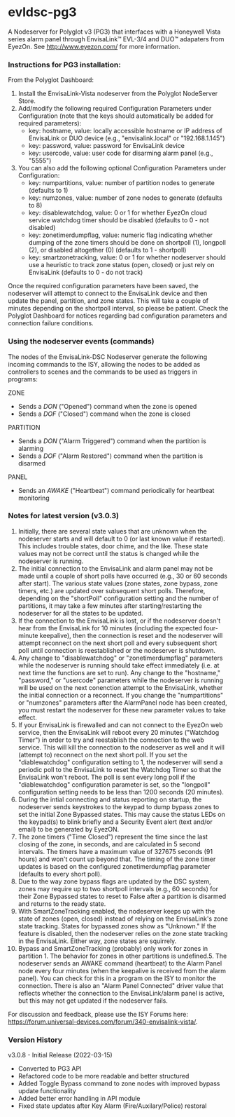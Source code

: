 # evldsc-pg3
A Nodeserver for Polyglot v3 (PG3) that interfaces with a Honeywell Vista series alarm panel through EnvisaLink™ EVL-3/4 and DUO™ adapaters from EyezOn. See http://www.eyezon.com/ for more information.

### Instructions for PG3 installation:
From the Polyglot Dashboard:
1. Install the EnvisaLink-Vista nodeserver from the Polyglot NodeServer Store.
2. Add/modify the following required Configuration Parameters under Configuration (note that the keys should automatically be added for required parameters):
    - key: hostname, value: locally accessible hostname or IP address of EnvisaLink or DUO device (e.g., "envisalink.local" or "192.168.1.145")
    - key: password, value: password for EnvisaLink device
    - key: usercode, value: user code for disarming alarm panel (e.g., "5555")
3. You can also add the following optional Configuration Parameters under Configuration:
    - key: numpartitions, value: number of partition nodes to generate (defaults to 1)
    - key: numzones, value: number of zone nodes to generate (defaults to 8)
    - key: disablewatchdog, value: 0 or 1 for whether EyezOn cloud service watchdog timer should be disabled (defaults to 0 - not disabled)
    - key: zonetimerdumpflag, value: numeric flag indicating whether dumping of the zone timers should be done on shortpoll (1), longpoll (2), or disabled altogether (0) (defaults to 1 - shortpoll)
    - key: smartzonetracking, value: 0 or 1 for whether nodeserver should use a heuristic to track zone status (open, closed) or just rely on EnvisaLink (defaults to 0 - do not track)
    
Once the required configuration parameters have been saved, the nodeserver will attempt to connect to the EnvisaLink device and then update the panel, partition, and zone states. This will take a couple of minutes depending on the shortpoll interval, so please be patient. Check the Polyglot Dashboard for notices regarding bad configuration parameters and connection failure conditions.

### Using the nodeserver events (commands)
The nodes of the EnvisaLink-DSC Nodeserver generate the following incoming commands to the ISY, allowing the nodes to be added as controllers to scenes and the commands to be used as triggers in programs:

ZONE
- Sends a *DON* ("Opened") command when the zone is opened
- Sends a *DOF* ("Closed") command when the zone is closed

PARTITION
- Sends a *DON* ("Alarm Triggered") command when the partition is alarming
- Sends a *DOF* ("Alarm Restored") command when the partition is disarmed

PANEL
- Sends an *AWAKE* ("Heartbeat") command periodically for heartbeat monitoring

### Notes for latest version (v3.0.3)

1. Initially, there are several state values that are unknown when the nodeserver starts and will default to 0 (or last known value if restarted). This includes trouble states, door chime, and the like. These state values may not be correct until the status is changed while the nodeserver is running.
2. The initial connection to the EnvisaLink and alarm panel may not be made until a couple of short polls have occurred (e.g., 30 or 60 seconds after start). The various state values (zone states, zone bypass, zone timers, etc.) are updated over subsequent short polls. Therefore, depending on the "shortPoll" configuration setting and the number of partitions, it may take a few minutes after starting/restarting the nodeserver for all the states to be updated.
3. If the connection to the EnvisaLink is lost, or if the nodeserver doesn't hear from the EnvisaLink for 10 minutes (including the expected four-minute keepalive), then the connection is reset and the nodeserver will attempt reconnect on the next short poll and every subsequent short poll until connection is reestablished or the nodeserver is shutdown.
4. Any change to "disablewatchdog" or "zonetimerdumpflag" parameters while the nodeserver is running should take effect immediately (i.e. at next time the functions are set to run). Any change to the "hostname," "password," or "usercode" parameters while the nodeserver is running will be used on the next conenction attempt to the EnvisaLink, whether the initial connection or a reconnect. If you change the "numpartitions" or "numzones" parameters after the AlarmPanel node has been created, you must restart the nodeserver for these new parameter values to take effect.
7. If your EnvisaLink is firewalled and can not connect to the EyezOn web service, then the EnvisaLink will reboot every 20 minutes ("Watchdog Timer") in order to try and reestablish the connection to the web service. This will kill the connection to the nodeserver as well and it will (attempt to) reconnect on the next short poll. If you set the "diablewatchdog" configuration setting to 1, the nodeserver will send a periodic poll to the EnvisaLink to reset the Watchdog Timer so that the EnvisaLink won't reboot. The poll is sent every long poll if the "diablewatchdog" configuration parameter is set, so the "longpoll" configuration setting needs to be less than 1200 seconds (20 minutes).
8. During the intial connecting and status reporting on startup, the nodeserver sends keystrokes to the keypad to dump bypass zones to set the initial Zone Bypassed states. This may cause the status LEDs on the keypad(s) to blink briefly and a Security Event alert (text and/or email) to be generated by EyezON.
9. The zone timers ("Time Closed") represent the time since the last closing of the zone, in seconds, and are calculated in 5 second intervals. The timers have a maximum value of 327675 seconds (91 hours) and won't count up beyond that. The timing of the zone timer updates is based on the configured zonetimerdumpflag parameter (defaults to every short poll).  
11. Due to the way zone bypass flags are updated by the DSC system, zones may require up to two shortpoll intervals (e.g., 60 seconds) for their Zone Bypassed states to reset to False after a partition is disarmed and returns to the ready state.
2. With SmartZoneTracking enabled, the nodeserver keeps up with the state of zones (open, closed) instead of relying on the EnvisaLink's zone state tracking. States for bypassed zones show as "Unknown." If the feature is disabled, then the nodeserver relies on the zone state tracking in the EnvisaLink. Either way, zone states are squirrely.
3. Bypass and SmartZoneTracking (probably) only work for zones in partition 1. The behavior for zones in other partitions is undefined.5. The nodeserver sends an AWAKE command (heartbeat) to the Alarm Panel node every four minutes (when the keepalive is received from the alarm panel). You can check for this in a program on the ISY to monitor the connection. There is also an "Alarm Panel Connected" driver value that reflects whether the connection to the EnvisaLink/alarm panel is active, but this may not get updated if the nodeserver fails.

For discussion and feedback, please use the ISY Forums here: https://forum.universal-devices.com/forum/340-envisalink-vista/.

### Version History
v3.0.8 - Initial Release (2022-03-15)
- Converted to PG3 API
- Refactored code to be more readable and better structured
- Added Toggle Bypass command to zone nodes with improved bypass update functionality
- Added better error handling in API module
- Fixed state updates after Key Alarm (Fire/Auxilary/Police) restoral
